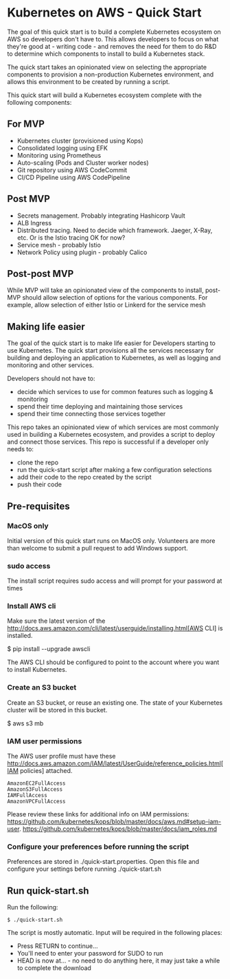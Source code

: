 # Kubernetes on AWS - Quick Start
The goal of this quick start is to build a complete Kubernetes ecosystem on AWS so developers don't have to. This allows
developers to focus on what they're good at - writing code - and removes the need for them to do R&D to determine
which components to install to build a Kubernetes stack.

The quick start takes an opinionated view on selecting the appropriate components to provision a non-production
Kubernetes environment, and allows this environment to be created by running a script. 

This quick start will build a Kubernetes ecosystem complete with the following components:

## For MVP
* Kubernetes cluster (provisioned using Kops)
* Consolidated logging using EFK
* Monitoring using Prometheus
* Auto-scaling (Pods and Cluster worker nodes)
* Git repository using AWS CodeCommit
* CI/CD Pipeline using AWS CodePipeline

## Post MVP
* Secrets management. Probably integrating Hashicorp Vault
* ALB Ingress
* Distributed tracing. Need to decide which framework. Jaeger, X-Ray, etc. Or is the Istio tracing OK for now?
* Service mesh - probably Istio
* Network Policy using plugin - probably Calico

## Post-post MVP
While MVP will take an opinionated view of the components to install, post-MVP should allow selection of options for 
the various components. For example, allow selection of either Istio or Linkerd for the service mesh

## Making life easier
The goal of the quick start is to make life easier for Developers starting to use Kubernetes. The quick start
provisions all the services necessary for building and deploying an application to Kubernetes, as well as logging and 
monitoring and other services.

Developers should not have to:
* decide which services to use for common features such as logging & monitoring
* spend their time deploying and maintaining those services
* spend their time connecting those services together

This repo takes an opinionated view of which services are most commonly used in building a Kubernetes ecosystem, and 
provides a script to deploy and connect those services. This repo is successful if a developer only needs to:
* clone the repo
* run the quick-start script after making a few configuration selections
* add their code to the repo created by the script
* push their code

## Pre-requisites
### MacOS only

Initial version of this quick start runs on MacOS only. Volunteers are more than welcome to submit a pull request to add Windows support. 

### sudo access

The install script requires sudo access and will prompt for your password at times

### Install AWS cli

Make sure the latest version of the http://docs.aws.amazon.com/cli/latest/userguide/installing.html[AWS CLI]
is installed. 

   $ pip install --upgrade awscli

The AWS CLI should be configured to point to the account where you want to install Kubernetes.

### Create an S3 bucket

Create an S3 bucket, or reuse an existing one. The state of your Kubernetes cluster will be stored in this bucket.

   $ aws s3 mb <unique bucket name>

### IAM user permissions

The AWS user profile must have these http://docs.aws.amazon.com/IAM/latest/UserGuide/reference_policies.html[IAM policies] attached.

    AmazonEC2FullAccess
    AmazonS3FullAccess
    IAMFullAccess
    AmazonVPCFullAccess


Please review these links for additional info on IAM permissions:
https://github.com/kubernetes/kops/blob/master/docs/aws.md#setup-iam-user. https://github.com/kubernetes/kops/blob/master/docs/iam_roles.md

### Configure your preferences before running the script

Preferences are stored in ./quick-start.properties. Open this file and configure your settings before running ./quick-start.sh

## Run quick-start.sh
Run the following:

    $ ./quick-start.sh
    
The script is mostly automatic. Input will be required in the following places:

* Press RETURN to continue...
* You'll need to enter your password for SUDO to run
* HEAD is now at... - no need to do anything here, it may just take a while to complete the download